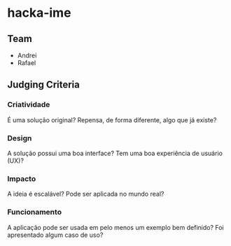 # hacka-ime

## Team

- Andrei
- Rafael

## Judging Criteria

### Criatividade
É uma solução original? Repensa, de forma diferente, algo que já existe?

### Design
A solução possui uma boa interface? Tem uma boa experiência de usuário (UX)?

### Impacto
A ideia é escalável? Pode ser aplicada no mundo real?

### Funcionamento
A aplicação pode ser usada em pelo menos um exemplo bem definido? Foi apresentado algum caso de uso?
